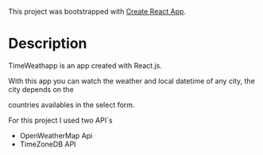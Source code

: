This project was bootstrapped with [Create React App](https://github.com/facebook/create-react-app).

# Description

TimeWeathapp is an app created with React.js.

With this app you can watch the weather and local datetime of any city, the city depends on the

countries availables in the select form.

For this project I used two API´s

- OpenWeatherMap Api
- TimeZoneDB API